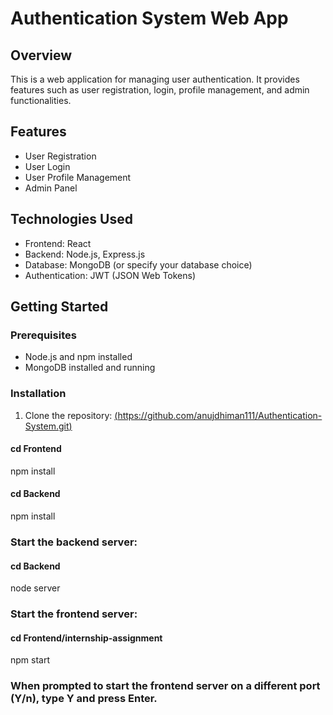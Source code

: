 # Authentication System Web App

## Overview

This is a web application for managing user authentication. It provides features such as user registration, login, profile management, and admin functionalities.

## Features

- User Registration
- User Login
- User Profile Management
- Admin Panel

## Technologies Used

- Frontend: React
- Backend: Node.js, Express.js
- Database: MongoDB (or specify your database choice)
- Authentication: JWT (JSON Web Tokens)

## Getting Started

### Prerequisites

- Node.js and npm installed
- MongoDB installed and running

### Installation

1. Clone the repository:
 [ (https://github.com/anujdhiman111/Authentication-System.git)](https://github.com/anujdhiman111/Authentication-System.git)
   
#### cd Frontend
 npm install
#### cd Backend
 npm install

### Start the backend server:
#### cd Backend
 node server

### Start the frontend server:
#### cd Frontend/internship-assignment
 npm start

### When prompted to start the frontend server on a different port (Y/n), type Y and press Enter.



